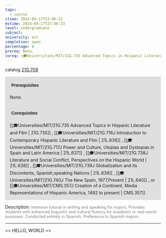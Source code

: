 ```yaml
---
tags:
  - course
ctime: 2024-04-17T23:06:23
mstime: 2024-04-17T23:06:23
level: undergraduate
subject: 
university: mit
completion: open
percentage: 0
prereq: None.
coreq: <🎓Universities/MIT/21G.735 Advanced Topics in Hispanic Literature and Film> , <🎓Universities/MIT/21G.716J Introduction to Contemporary Hispanic Literature and Film> , <🎓Universities/MIT/21G.717J Power and Culture, Utopias and Dystopias in Spain and Latin America> , <🎓Universities/MIT/21G.738J Literature and Social Conflict, Perspectives on the Hispanic World> , <🎓Universities/MIT/21G.739J Globalization and its Discontents, Spanish,speaking Nations> , <🎓Universities/MIT/21G.740J The New Spain, 1977,Present> , or <🎓Universities/MIT/CMS.357J Creation of a Continent, Media Representations of Hispanic America, 1492 to present>
---
```


catalog [21G.708](http://student.mit.edu/catalog/m21Gs.html#21G.708)

<span style="display: block; padding: 15px; background-color: rgb(100, 100, 100, 0.2);"><font id="m_prereq2259_0" style="display: block; font-family: Arial, sans-serif; font-weight: bold; padding: 5px">Prerequisites</font><br><span id="prereq2259_0">None.</span></span>
<span style="display: block; padding: 15px; background-color: rgb(100, 100, 100, 0.2);"><font id="m_coreq2259_0" style="display: block; font-family: Arial, sans-serif; font-weight: bold; padding: 5px">Corequisites</font><br><span id="coreq2259_0">[[🎓Universities/MIT/21G.735 Advanced Topics in Hispanic Literature and Film | 21G.735]] , [[🎓Universities/MIT/21G.716J Introduction to Contemporary Hispanic Literature and Film | 21L.636]] , [[🎓Universities/MIT/21G.717J Power and Culture, Utopias and Dystopias in Spain and Latin America | 21L.637]] , [[🎓Universities/MIT/21G.738J Literature and Social Conflict, Perspectives on the Hispanic World | 21L.638]] , [[🎓Universities/MIT/21G.739J Globalization and its Discontents, Spanish,speaking Nations | 21L.639]] , [[🎓Universities/MIT/21G.740J The New Spain, 1977,Present | 21L.640]] , or [[🎓Universities/MIT/CMS.357J Creation of a Continent, Media Representations of Hispanic America, 1492 to present | CMS.357]]</span></span>

<font style="">Description:</font>
<font style="color: grey; font-size: 0.8rem;">Intensive tutorial in writing and speaking for majors. Provides students with enhanced linguistic and cultural fluency for academic or real-world purposes. Conducted entirely in Spanish. Preference to Spanish majors.</font>



---

<< HELLO, WORLD >>
